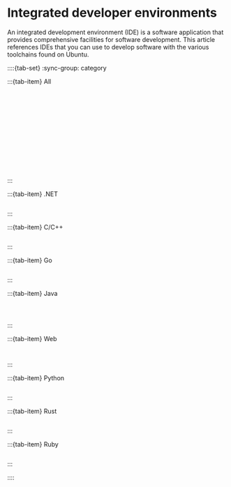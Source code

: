 # Integrated developer environments

An integrated development environment (IDE) is a software application that
provides comprehensive facilities for software development. This article 
references IDEs that you can use to develop software with the various toolchains
found on Ubuntu.

::::{tab-set}
:sync-group: category

:::{tab-item} All

```{include} /reuse/reference/ides/android-studio.md
```

```{include} /reuse/reference/ides/clion.md
```

```{include} /reuse/reference/ides/datagrip.md
```

```{include} /reuse/reference/ides/eclipse.md
```

```{include} /reuse/reference/ides/goland.md
```

```{include} /reuse/reference/ides/intellij-idea.md
```

```{include} /reuse/reference/ides/phpstorm.md
```

```{include} /reuse/reference/ides/pycharm.md
```

```{include} /reuse/reference/ides/rider.md
```

```{include} /reuse/reference/ides/rubymine.md
```

```{include} /reuse/reference/ides/rustrover.md
```

```{include} /reuse/reference/ides/visual-studio-code.md
```

```{include} /reuse/reference/ides/vscodium.md
```

```{include} /reuse/reference/ides/webstorm.md
```

:::

:::{tab-item} .NET


```{include} /reuse/reference/ides/rider.md
```

:::

:::{tab-item} C/C++

```{include} /reuse/reference/ides/clion.md
```

:::

:::{tab-item} Go

```{include} /reuse/reference/ides/goland.md
```

:::

:::{tab-item} Java

```{include} /reuse/reference/ides/android-studio.md
```


```{include} /reuse/reference/ides/eclipse.md
```

```{include} /reuse/reference/ides/intellij-idea.md
```

:::

:::{tab-item} Web

```{include} /reuse/reference/ides/phpstorm.md
```

```{include} /reuse/reference/ides/webstorm.md
```

:::

:::{tab-item} Python

```{include} /reuse/reference/ides/pycharm.md
```

:::

:::{tab-item} Rust

```{include} /reuse/reference/ides/rustrover.md
```

:::

:::{tab-item} Ruby

```{include} /reuse/reference/ides/rubymine.md
```

:::

::::


